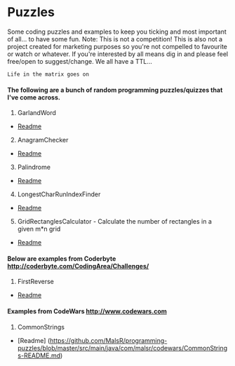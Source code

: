 # Puzzles

Some coding puzzles and examples to keep you ticking and most important of all... to have
some fun. Note: This is not a competition! This is also not a project created for marketing
purposes so you're not compelled to favourite or watch or whatever. If you're interested by
all means dig in and please feel free/open to suggest/change. We all have a TTL...

`Life in the matrix goes on`

#### The following are a bunch of random programming puzzles/quizzes that I've come across. 
1. GarlandWord
 * [Readme](https://github.com/MalsR/programming-puzzles/blob/master/src/main/java/com/malsr/random/GarlandWord-README.md#description)
2. AnagramChecker
 * [Readme](https://github.com/MalsR/programming-puzzles/blob/master/src/main/java/com/malsr/random/AnagramChecker-README.md#description)
3. Palindrome
 * [Readme](https://github.com/MalsR/programming-puzzles/blob/master/src/main/java/com/malsr/random/Palindrome-README.md#description)
4. LongestCharRunIndexFinder
 * [Readme](https://github.com/MalsR/programming-puzzles/blob/master/src/main/java/com/malsr/random/LongestCharRunIndexFinder-README.md#description)
5. GridRectanglesCalculator - Calculate the number of rectangles in a given m*n grid
 * [Readme](https://github.com/MalsR/programming-puzzles/blob/master/src/main/java/com/malsr/random/GridRectanglesCalculator-README.md)
 
#### Below are examples from Coderbyte http://coderbyte.com/CodingArea/Challenges/ 
1. FirstReverse
 * [Readme](https://github.com/MalsR/programming-puzzles/blob/master/src/main/java/com/malsr/coderbyte/FirstReverse-README.md)

#### Examples from CodeWars http://www.codewars.com
1. CommonStrings
 * [Readme] (https://github.com/MalsR/programming-puzzles/blob/master/src/main/java/com/malsr/codewars/CommonStrings-README.md)
